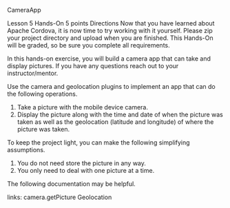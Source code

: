 CameraApp

Lesson 5 Hands-On                                                           5 points
Directions
Now that you have learned about Apache Cordova, it is now time to try working with it yourself. Please zip your project directory and upload when you are finished. This Hands-On will be graded, so be sure you complete all requirements.

In this hands-on exercise, you will build a camera app that can take and display pictures. If you have any questions reach out to your instructor/mentor.

Use the camera and geolocation plugins to implement an app that can do the following operations.

1. Take a picture with the mobile device camera.
2. Display the picture along with the time and date of when the picture was taken as well as the geolocation (latitude and longitude) of where the picture was taken.

To keep the project light, you can make the following simplifying assumptions.

1. You do not need store the picture in any way.
2. You only need to deal with one picture at a time.

The following documentation may be helpful.

links: camera.getPicture
        Geolocation